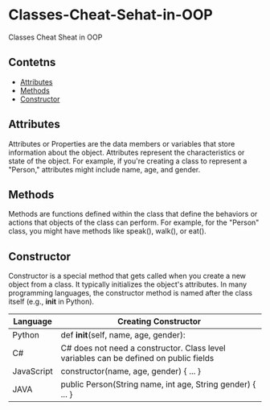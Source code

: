 # Classes-Cheat-Sehat-in-OOP
Classes Cheat Sheat in OOP

## Contetns
- [Attributes](#attributes)
- [Methods](#methods)
- [Constructor](#constructor)

## Attributes
Attributes or Properties are the data members or variables that store information about the object. Attributes represent the characteristics or state of the object. For example, if you're creating a class to represent a "Person," attributes might include name, age, and gender.

## Methods
Methods are functions defined within the class that define the behaviors or actions that objects of the class can perform. For example, for the "Person" class, you might have methods like speak(), walk(), or eat().

## Constructor
Constructor is a special method that gets called when you create a new object from a class. It typically initializes the object's attributes. In many programming languages, the constructor method is named after the class itself (e.g., __init__ in Python).

| Language | Creating Constructor |
| - | - |
| Python | def __init__(self, name, age, gender): |
| C# | C# does not need a constructor. Class level variables can be defined on public fields |
| JavaScript | constructor(name, age, gender) { ... } |
| JAVA | public Person(String name, int age, String gender) { ... } |
